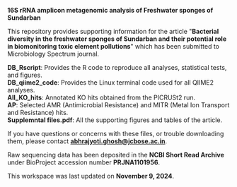 **16S rRNA amplicon metagenomic analysis of Freshwater sponges of Sundarban**

This repository provides supporting information for the article "**Bacterial diversity in the freshwater sponges of Sundarban and their potential role in biomonitoring toxic element pollutions**" which has been submitted to Microbiology Spectrum journal.

**DB_Rscript**: Provides the R code to reproduce all analyses, statistical tests, and figures.  
**DB_qiime2_code**: Provides the Linux terminal code used for all QIIME2 analyses.  
**All_KO_hits**: Annotated KO hits obtained from the PICRUSt2 run.  
**AP**: Selected AMR (Antimicrobial Resistance) and MITR (Metal Ion Transport and Resistance) hits.  
**Supplemntal files.pdf**: All the supporting figures and tables of the article.

If you have questions or concerns with these files, or trouble downloading them, please contact **abhrajyoti.ghosh@jcbose.ac.in**.

Raw sequencing data has been deposited in the **NCBI Short Read Archive** under BioProject accession number **PRJNA1101956**.

This workspace was last updated on **November 9, 2024**.
